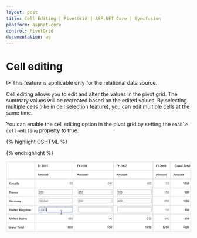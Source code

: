 ```yaml
---
layout: post
title: Cell Editing | PivotGrid | ASP.NET Core | Syncfusion
platform: aspnet-core
control: PivotGrid
documentation: ug
---
```


# Cell editing

I> This feature is applicable only for the relational data source.

Cell editing allows you to edit and alter the values in the pivot grid. The summary values will be recreated based on the edited values. By selecting multiple cells (like in cell selection feature), you can edit multiple cells at the same time.

You can enable the cell editing option in the pivot grid by setting the `enable-cell-editing` property to true.

{% highlight CSHTML %}

<ej-pivot-grid id="PivotGrid1" enable-cell-editing="true"></ej-pivot-grid>

{% endhighlight %}

![Cell editing in ASP NET Core pivot grid control](Cell-Editing_images/celleditingclient.png)


